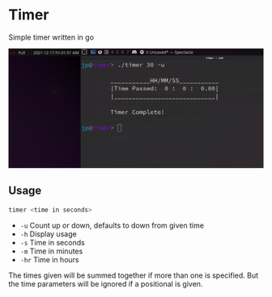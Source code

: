 # Timer
Simple timer written in go

![pic](timer.png)

## Usage
```bash
timer <time in seconds>
```
- `-u` Count up or down, defaults to down from given time
- `-h` Display usage
- `-s` Time in seconds
- `-m` Time in minutes
- `-hr` Time in hours

The times given will be summed together if more than one is specified.
But the time parameters will be ignored if a positional is given.
